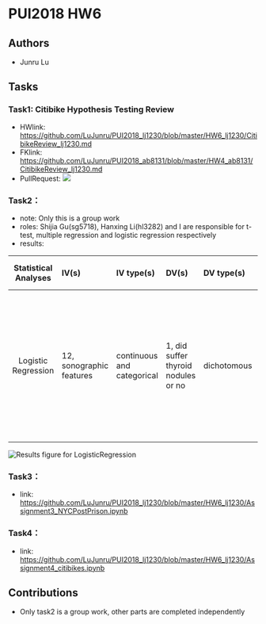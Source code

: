 # PUI2018 HW6

## Authors
- Junru Lu

## Tasks
### Task1: Citibike Hypothesis Testing Review
- HWlink: https://github.com/LuJunru/PUI2018_lj1230/blob/master/HW6_lj1230/CitibikeReview_lj1230.md
- FKlink: https://github.com/LuJunru/PUI2018_ab8131/blob/master/HW4_ab8131/CitibikeReview_lj1230.md
- PullRequest: ![](https://github.com/LuJunru/PUI2018_lj1230/blob/master/HW6_lj1230/Assignment1_CItibikeReview_PullRequest.png)

### Task2：
- note: Only this is a group work
- roles: Shijia Gu(sg5718), Hanxing Li(hl3282) and I are responsible for t-test, multiple regression and logistic regression respectively
- results:  

| **Statistical Analyses**	|  **IV(s)** |  **IV type(s)** |  **DV(s)**  |  **DV type(s)**  |  **Control Var** | **Control Var type**  | **Question to be answered** | **_H0_** | **alpha** | **link to paper**| 
|:-------------------------:|:-----------------------------------------------------------------------|:----------------|:-------------|:-------------|:------------|:------------- |:------------------|:----:|:-------:|:-------|
| Logistic Regression | 12, sonographic features | continuous and categorical | 1, did suffer thyroid nodules or no | dichotomous | 0 | no control variables | Does 12 features help diagnose thyroid nodules | all predictors are not significant | 0.05 | [Logistic regression analysis of conventional ultrasonography, strain elastosonography, and contrast-enhanced ultrasound characteristics for the differentiation of benign and malignant thyroid nodules](https://journals.plos.org/plosone/article?id=10.1371/journal.pone.0188987) |

![Results figure for LogisticRegression](https://github.com/LuJunru/PUI2018_lj1230/blob/master/HW6_lj1230/LogisticRegression.PNG)

### Task3：
- link: https://github.com/LuJunru/PUI2018_lj1230/blob/master/HW6_lj1230/Assignment3_NYCPostPrison.ipynb 

### Task4：
- link: https://github.com/LuJunru/PUI2018_lj1230/blob/master/HW6_lj1230/Assignment4_citibikes.ipynb 

## Contributions
- Only task2 is a group work, other parts are completed independently
